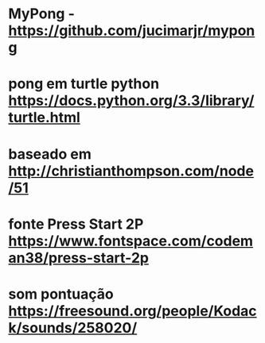 # MyPong - https://github.com/jucimarjr/mypong
# pong em turtle python https://docs.python.org/3.3/library/turtle.html
# baseado em http://christianthompson.com/node/51
# fonte Press Start 2P https://www.fontspace.com/codeman38/press-start-2p
# som pontuação https://freesound.org/people/Kodack/sounds/258020/